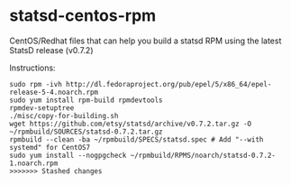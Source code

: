 statsd-centos-rpm
=================

CentOS/Redhat files that can help you build a statsd RPM using the latest StatsD release (v0.7.2)


Instructions:
```
sudo rpm -ivh http://dl.fedoraproject.org/pub/epel/5/x86_64/epel-release-5-4.noarch.rpm
sudo yum install rpm-build rpmdevtools
rpmdev-setuptree
./misc/copy-for-building.sh
wget https://github.com/etsy/statsd/archive/v0.7.2.tar.gz -O ~/rpmbuild/SOURCES/statsd-0.7.2.tar.gz
rpmbuild --clean -ba ~/rpmbuild/SPECS/statsd.spec # Add "--with systemd" for CentOS7
sudo yum install --nogpgcheck ~/rpmbuild/RPMS/noarch/statsd-0.7.2-1.noarch.rpm
>>>>>>> Stashed changes
```

